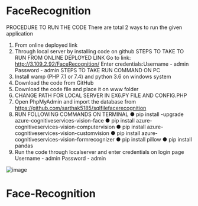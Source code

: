 # FaceRecognition
PROCEDURE TO RUN THE CODE
There are total 2 ways to run the given application
1.	From online deployed link
2.	Through local server by installing code on github
STEPS TO TAKE TO RUN FROM ONLINE DEPLOYED LINK
Go to link: http://3.109.2.92/FaceRecognition/
Enter credentials:Username - admin	Password - admin
STEPS TO TAKE RUN COMMAND ON PC
1.	Install wamp (PHP 7.1 or 7.4) and python 3.6 on windows system
2.	Download the code from GitHub
3.	Download the code file and place it on www folder
4.	CHANGE PATH FOR LOCAL SERVER IN EX6.PY FILE AND CONFIG.PHP
5.	Open  PhpMyAdmin and import the database from https://github.com/sarthak5185/sqlfilefacerecognition
6.	RUN FOLLOWING COMMANDS ON TERMINAL
●	pip install -upgrade azure-cognitiveservices-vision-face
●	pip install azure-cognitiveservices-vision-computervision
●	pip install azure-cognitiveservices-vision-customvision
●	pip install azure-cognitiveservices-vision-formrecognizer
●	pip install pillow
●	pip install pandas
  6. Run the code through localserver and enter credentials on login page
Username - admin					Password - admin



![image](https://user-images.githubusercontent.com/105631011/170840472-62376135-f2d6-46c6-a6e9-fa2a8be61d27.png)

# Face-Recognition
